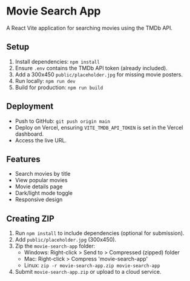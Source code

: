 # Movie Search App

A React Vite application for searching movies using the TMDb API.

## Setup
1. Install dependencies: `npm install`
2. Ensure `.env` contains the TMDb API token (already included).
3. Add a 300x450 `public/placeholder.jpg` for missing movie posters.
4. Run locally: `npm run dev`
5. Build for production: `npm run build`

## Deployment
- Push to GitHub: `git push origin main`
- Deploy on Vercel, ensuring `VITE_TMDB_API_TOKEN` is set in the Vercel dashboard.
- Access the live URL.

## Features
- Search movies by title
- View popular movies
- Movie details page
- Dark/light mode toggle
- Responsive design

## Creating ZIP
1. Run `npm install` to include dependencies (optional for submission).
2. Add `public/placeholder.jpg` (300x450).
3. Zip the `movie-search-app` folder:
   - Windows: Right-click > Send to > Compressed (zipped) folder
   - Mac: Right-click > Compress 'movie-search-app'
   - Linux: `zip -r movie-search-app.zip movie-search-app`
4. Submit `movie-search-app.zip` or upload to a cloud service.